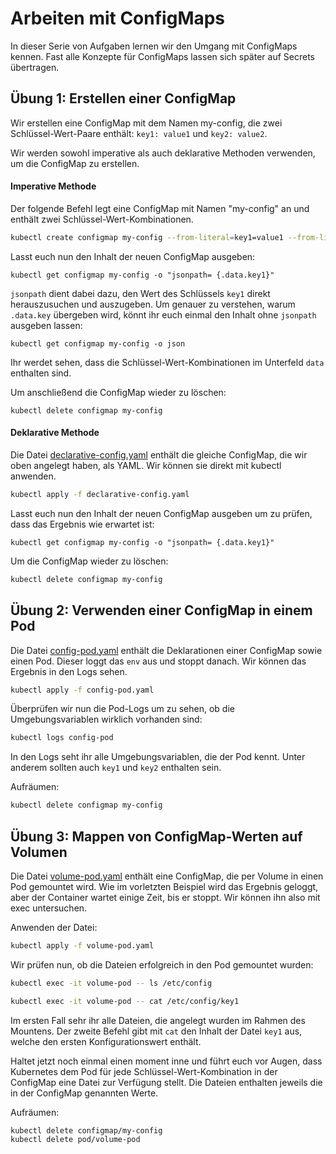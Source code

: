 # Arbeiten mit ConfigMaps

In dieser Serie von Aufgaben lernen wir den Umgang mit ConfigMaps kennen. Fast alle Konzepte für ConfigMaps lassen sich später auf Secrets übertragen.

## Übung 1: Erstellen einer ConfigMap

Wir erstellen eine ConfigMap mit dem Namen my-config, die zwei Schlüssel-Wert-Paare enthält: `key1: value1` und `key2: value2`.

Wir werden sowohl imperative als auch deklarative Methoden verwenden, um die ConfigMap zu erstellen.

#### Imperative Methode

Der folgende Befehl legt eine ConfigMap mit Namen "my-config" an und enthält zwei Schlüssel-Wert-Kombinationen.
```bash
kubectl create configmap my-config --from-literal=key1=value1 --from-literal=key2=value2
```

Lasst euch nun den Inhalt der neuen ConfigMap ausgeben:

```shell
kubectl get configmap my-config -o "jsonpath= {.data.key1}"
```

`jsonpath` dient dabei dazu, den Wert des Schlüssels `key1` direkt herauszusuchen und auszugeben. Um genauer zu verstehen, warum `.data.key` übergeben wird, könnt ihr euch einmal den Inhalt ohne `jsonpath` ausgeben lassen:

```shell
kubectl get configmap my-config -o json
```

Ihr werdet sehen, dass die Schlüssel-Wert-Kombinationen im Unterfeld `data` enthalten sind.

Um anschließend die ConfigMap wieder zu löschen:

```shell
kubectl delete configmap my-config
```

#### Deklarative Methode

Die Datei [declarative-config.yaml]() enthält die gleiche ConfigMap, die wir oben angelegt haben, als YAML. Wir können sie direkt mit kubectl anwenden.

```bash
kubectl apply -f declarative-config.yaml
```

Lasst euch nun den Inhalt der neuen ConfigMap ausgeben um zu prüfen, dass das Ergebnis wie erwartet ist:

```shell
kubectl get configmap my-config -o "jsonpath= {.data.key1}"
```

Um die ConfigMap wieder zu löschen:

```bash
kubectl delete configmap my-config
```

## Übung 2: Verwenden einer ConfigMap in einem Pod

Die Datei [config-pod.yaml]() enthält die Deklarationen einer ConfigMap sowie einen Pod. Dieser loggt das `env` aus und stoppt danach. Wir können das Ergebnis in den Logs sehen.

```bash
kubectl apply -f config-pod.yaml
```

Überprüfen wir nun die Pod-Logs um zu sehen, ob die Umgebungsvariablen wirklich vorhanden sind:

```bash
kubectl logs config-pod
```

In den Logs seht ihr alle Umgebungsvariablen, die der Pod kennt. Unter anderem sollten auch `key1` und `key2` enthalten sein. 

Aufräumen:

```bash
kubectl delete configmap my-config
```

## Übung 3: Mappen von ConfigMap-Werten auf Volumen

Die Datei [volume-pod.yaml]() enthält eine ConfigMap, die per Volume in einen Pod gemountet wird. Wie im vorletzten Beispiel wird das Ergebnis geloggt, aber der Container wartet einige Zeit, bis er stoppt. Wir können ihn also mit exec untersuchen.

Anwenden der Datei:

```bash
kubectl apply -f volume-pod.yaml
```

Wir prüfen nun, ob die Dateien erfolgreich in den Pod gemountet wurden:

```bash
kubectl exec -it volume-pod -- ls /etc/config 
```
```bash
kubectl exec -it volume-pod -- cat /etc/config/key1
```

Im ersten Fall sehr ihr alle Dateien, die angelegt wurden im Rahmen des Mountens. Der zweite Befehl gibt mit `cat` den Inhalt der Datei `key1` aus, welche den ersten Konfigurationswert enthält.

Haltet jetzt noch einmal einen moment inne und führt euch vor Augen, dass Kubernetes dem Pod für jede Schlüssel-Wert-Kombination in der ConfigMap eine Datei zur Verfügung stellt. Die Dateien enthalten jeweils die in der ConfigMap genannten Werte.

Aufräumen:
```shell
kubectl delete configmap/my-config
kubectl delete pod/volume-pod
```
